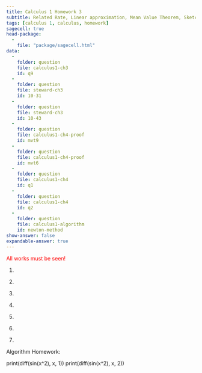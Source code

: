 ```yaml
---
title: Calculus 1 Homework 3
subtitle: Related Rate, Linear approximation, Mean Value Theorem, Sketch functions, and L'Hoipital rule
tags: [calculus 1, calculus, homework]
sagecell: true
head-package:
  -
    file: "package/sagecell.html"
data:
  -
    folder: question
    file: calculus1-ch3
    id: q9
  -
    folder: question
    file: steward-ch3
    id: 10-31
  - 
    folder: question
    file: steward-ch3
    id: 10-43
  -
    folder: question
    file: calculus1-ch4-proof
    id: mvt9
  -
    folder: question
    file: calculus1-ch4-proof
    id: mvt6
  -
    folder: question
    file: calculus1-ch4
    id: q1
  -
    folder: question
    file: calculus1-ch4
    id: q2
  -
    folder: question
    file: calculus1-algorithm
    id: newton-method
show-answer: false
expandable-answer: true
---
```

<span style="color:red;">All works must be seen!</span>

1. <div id='question-question-calculus1-ch3-q9'></div>

2. <div id='question-question-steward-ch3-10-31'></div>

3. <div id='question-question-steward-ch3-10-43'></div>

4. <div id='question-question-calculus1-ch4-proof-mvt9'></div>

5. <div id='question-question-calculus1-ch4-proof-mvt6'></div>

6. <div id='question-question-calculus1-ch4-q1'></div>

7. <div id='question-question-calculus1-ch4-q2'></div>

Algorithm Homework:

<div id='question-question-calculus1-algorithm-newton-method'></div>

<div class='compute'>
  print(diff(sin(x^2), x, 1))
  print(diff(sin(x^2), x, 2))
</div>